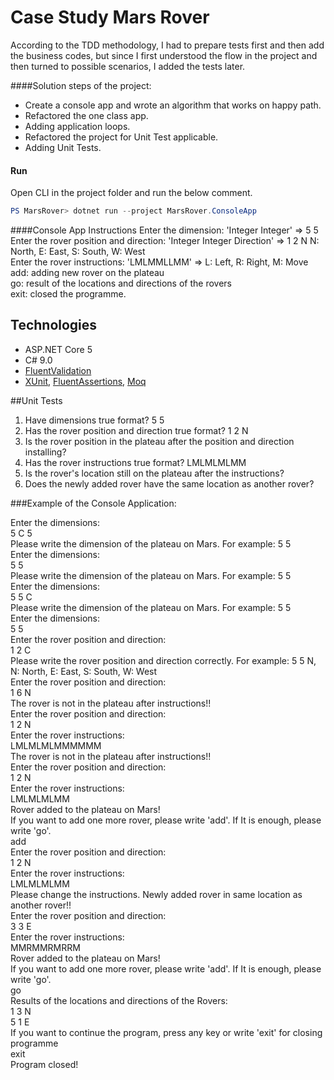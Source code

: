 # Case Study Mars Rover

According to the TDD methodology, I had to prepare tests first and then add the business codes, but since I first understood the flow in the project and then turned to possible scenarios, I added the tests later.

####Solution steps of the project:
* Create a console app and wrote an algorithm that works on happy path.
* Refactored the one class app.
* Adding application loops.
* Refactored the project for Unit Test applicable.
* Adding Unit Tests.

#### Run 
Open CLI in the project folder and run the below comment.
```powershell
PS MarsRover> dotnet run --project MarsRover.ConsoleApp
```
####Console App Instructions
Enter the dimension: 'Integer Integer' => 5 5  
Enter the rover position and direction: 'Integer Integer Direction' => 1 2 N  N: North, E: East, S: South, W: West  
Enter the rover instructions: 'LMLMMLLMM' => L: Left, R: Right, M: Move
add: adding new rover on the plateau  
go: result of the locations and directions of the rovers  
exit: closed the programme.  

## Technologies
* ASP.NET Core 5
* C# 9.0
* [FluentValidation](https://fluentvalidation.net/)
* [XUnit](https://xunit.net/), [FluentAssertions](https://fluentassertions.com/), [Moq](https://github.com/moq)

##Unit Tests
1. Have dimensions true format? 5 5
2. Has the rover position and direction true format? 1 2 N
3. Is the rover position in the plateau after the position and direction installing?
4. Has the rover instructions true format?  LMLMLMLMM 
5. Is the rover's location still on the plateau after the instructions?
6. Does the newly added rover have the same location as another rover?

###Example of the Console Application: 

Enter the dimensions:  
5 C 5  
Please write the dimension of the plateau on Mars. For example: 5 5  
Enter the dimensions:  
5  5  
Please write the dimension of the plateau on Mars. For example: 5 5  
Enter the dimensions:  
5 5 C  
Please write the dimension of the plateau on Mars. For example: 5 5  
Enter the dimensions:  
5 5  
Enter the rover position and direction:  
1 2 C  
Please write the rover position and direction correctly. For example: 5 5 N, N: North, E: East, S: South, W: West  
Enter the rover position and direction:  
1 6 N  
The rover is not in the plateau after instructions!!  
Enter the rover position and direction:  
1 2 N  
Enter the rover instructions:  
LMLMLMLMMMMMM  
The rover is not in the plateau after instructions!!  
Enter the rover position and direction:  
1 2 N  
Enter the rover instructions:  
LMLMLMLMM  
Rover added to the plateau on Mars!  
If you want to add one more rover, please write 'add'. If It is enough, please write 'go'.  
add  
Enter the rover position and direction:  
1 2 N  
Enter the rover instructions:  
LMLMLMLMM  
Please change the instructions. Newly added rover in same location as another rover!!  
Enter the rover position and direction:  
3 3 E  
Enter the rover instructions:  
MMRMMRMRRM  
Rover added to the plateau on Mars!  
If you want to add one more rover, please write 'add'. If It is enough, please write 'go'.  
go  
Results of the locations and directions of the Rovers:  
1 3 N  
5 1 E  
If you want to continue the program, press any key or write 'exit' for closing programme  
exit  
Program closed!  

 


